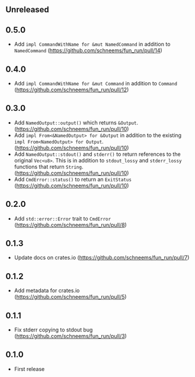 ## Unreleased

## 0.5.0

- Add `impl CommandWithName for &mut NamedCommand` in addition to `NamedCommand` (https://github.com/schneems/fun_run/pull/14)

## 0.4.0

- Add `impl CommandWithName for &mut Command` in addition to `Command` (https://github.com/schneems/fun_run/pull/12)

## 0.3.0

- Add `NamedOutput::output()` which returns `&Output`. (https://github.com/schneems/fun_run/pull/10)
- Add `impl From<&NamedOutput> for &Output` in addition to the existing `impl From<NamedOutput> for Output`. (https://github.com/schneems/fun_run/pull/10)
- Add `NamedOutput::stdout()` and `stderr()` to return references to the original `Vec<u8>`. This is in addition to `stdout_lossy` and `stderr_lossy` functions that return `String`. (https://github.com/schneems/fun_run/pull/10)
- Add `CmdError::status()` to return an `ExitStatus` (https://github.com/schneems/fun_run/pull/10)

## 0.2.0

- Add `std::error::Error` trait to `CmdError` (https://github.com/schneems/fun_run/pull/8)

## 0.1.3

- Update docs on crates.io (https://github.com/schneems/fun_run/pull/7)

## 0.1.2

- Add metadata for crates.io (https://github.com/schneems/fun_run/pull/5)

## 0.1.1

- Fix stderr copying to stdout bug (https://github.com/schneems/fun_run/pull/3)

## 0.1.0

- First release
